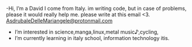  -Hi, I’m a David I come from Italy.
 im writing code, but in case of problems,
 please it would really help me. 
 please write at this email <3. AsdrubaleDelleMariangele@protonmail.com 
- I’m interested in science,manga,linux,metal music♪,cycling,
- I’m currently learning in italy school, information technology itis.

